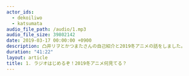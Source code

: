 ```yaml
---
actor_ids:
  - dekoiliwo
  - katsumata
audio_file_path: /audio/1.mp3
audio_file_size: 39802142
date: 2019-03-17 00:00:00 +0900
description: 凸井リヲとかつまたさんの自己紹介と2019冬アニメの話をしました。
duration: "41:22"
layout: article
title: 1. ラジオはじめるぞ！2019冬アニメ何見てる？
---
```

